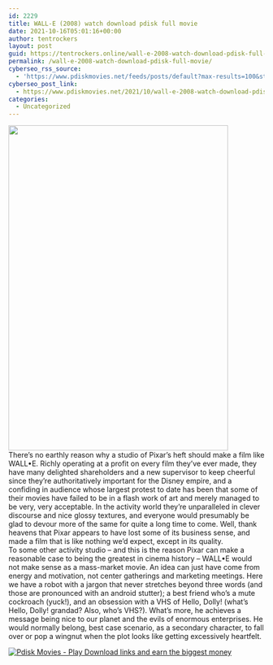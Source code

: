 ```yaml
---
id: 2229
title: WALL-E (2008) watch download pdisk full movie
date: 2021-10-16T05:01:16+00:00
author: tentrockers
layout: post
guid: https://tentrockers.online/wall-e-2008-watch-download-pdisk-full-movie/
permalink: /wall-e-2008-watch-download-pdisk-full-movie/
cyberseo_rss_source:
  - 'https://www.pdiskmovies.net/feeds/posts/default?max-results=100&start-index=1'
cyberseo_post_link:
  - https://www.pdiskmovies.net/2021/10/wall-e-2008-watch-download-pdisk-full.html
categories:
  - Uncategorized
---
```

<div class="separator">
  <a href="https://blogger.googleusercontent.com/img/a/AVvXsEgOq1MeKbxpjnMPYOUms2Vr2nDm_lpf1psHCF0htpb2eKqRUCuQLWaFEyuCs7QpXDHkILQ-Q4AWXSSlv9DLcr_24s7OfXZ1TprDWcj8dzJoIlhRNLecNENcD5bkaqY9_fIrslWEHmEkKnV3xJo_Ax8NSl7PiM-nygYdeWHuaTjfAOb_m0mibBPTbXohxA=s2048" imageanchor="1"><img loading="lazy" border="0" data-original-height="2048" data-original-width="1382" height="640" src="https://blogger.googleusercontent.com/img/a/AVvXsEgOq1MeKbxpjnMPYOUms2Vr2nDm_lpf1psHCF0htpb2eKqRUCuQLWaFEyuCs7QpXDHkILQ-Q4AWXSSlv9DLcr_24s7OfXZ1TprDWcj8dzJoIlhRNLecNENcD5bkaqY9_fIrslWEHmEkKnV3xJo_Ax8NSl7PiM-nygYdeWHuaTjfAOb_m0mibBPTbXohxA=w432-h640" width="432" /></a>
</div>



<div>
  <div>
    <span>There&#8217;s no earthly reason why a studio of Pixar&#8217;s heft should make a film like WALL•E. Richly operating at a profit on every film they&#8217;ve ever made, they have many delighted shareholders and a new supervisor to keep cheerful since they&#8217;re authoritatively important for the Disney empire, and a confiding in audience whose largest protest to date has been that some of their movies have failed to be in a flash work of art and merely managed to be very, very acceptable. In the activity world they&#8217;re unparalleled in clever discourse and nice glossy textures, and everyone would presumably be glad to devour more of the same for quite a long time to come. Well, thank heavens that Pixar appears to have lost some of its business sense, and made a film that is like nothing we&#8217;d expect, except in its quality.&nbsp;</span>
  </div>
  
  <div>
    <span>To some other activity studio &#8211; and this is the reason Pixar can make a reasonable case to being the greatest in cinema history &#8211; WALL•E would not make sense as a mass-market movie. An idea can just have come from energy and motivation, not center gatherings and marketing meetings. Here we have a robot with a jargon that never stretches beyond three words (and those are pronounced with an android stutter); a best friend who&#8217;s a mute cockroach (yuck!), and an obsession with a VHS of Hello, Dolly! (what&#8217;s Hello, Dolly! grandad? Also, who&#8217;s VHS?). What&#8217;s more, he achieves a message being nice to our planet and the evils of enormous enterprises. He would normally belong, best case scenario, as a secondary character, to fall over or pop a wingnut when the plot looks like getting excessively heartfelt.</span>
  </div>
</div>

[![](https://1.bp.blogspot.com/-a93bp85aB6g/YUXjACCiX3I/AAAAAAAAbQE/GHmPI7h0af0tqn6tYzd0cdrDv9Hu9LUSACLcBGAsYHQ/s16000/Play_it_New-removebg-preview.png "Pdisk Movies - Play Download links and earn the biggest money")](https://www.pdisk.me/share-video?videoid=nv2n4p002n60)